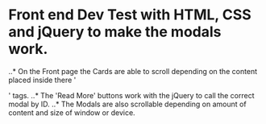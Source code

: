 # Front end Dev Test with HTML, CSS and jQuery to make the modals work.
..* On the Front page the Cards are able to scroll depending on the content placed inside there '<p>' tags.
..* The 'Read More' buttons work with the jQuery to call the correct modal by ID.
..* The Modals are also scrollable depending on amount of content and size of window or device.